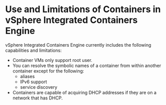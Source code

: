 # Use and Limitations of Containers in vSphere Integrated Containers Engine

vSphere Integrated Containers Engine currently includes the following  capabilities and limitations:

- Container VMs only support root user.
- You can resolve the symbolic names of a container from within another container except for the following:
	- aliases
	- IPv6 support
	- service discovery
- Containers are capable of acquiring DHCP addresses if they are on a network that has DHCP.